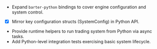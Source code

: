 - Expand `barter-python` bindings to cover engine configuration and system control.
- [x] Mirror key configuration structs (SystemConfig) in Python API.
- Provide runtime helpers to run trading system from Python via async tasks.
- Add Python-level integration tests exercising basic system lifecycle.

